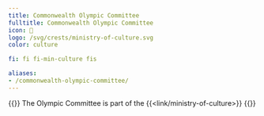 ```yaml
---
title: Commonwealth Olympic Committee
fulltitle: Commonwealth Olympic Committee
icon: 🏢
logo: /svg/crests/ministry-of-culture.svg
color: culture

fi: fi fi-min-culture fis

aliases:
- /commonwealth-olympic-committee/
---
```

{{<note series>}}
 The Olympic Committee is part of the {{<link/ministry-of-culture>}}
{{</note>}}